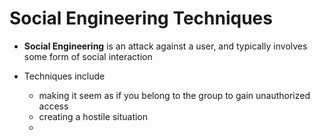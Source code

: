 # Social Engineering Techniques
- **Social Engineering** is an attack against a user, and typically involves some form of social interaction

- Techniques include
	- making it seem as if you belong to the group to gain unauthorized access
	- creating a hostile situation
	- 